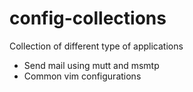 # config-collections
Collection of different type of applications

+ Send mail using mutt and msmtp
+ Common vim configurations
